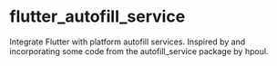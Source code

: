 # flutter_autofill_service

Integrate Flutter with platform autofill services. Inspired by and incorporating some code from the autofill_service package by hpoul.

